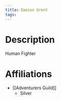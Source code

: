 ```yaml
---
title: Damien Grent
tags:
---
```

# Description

Human Fighter

# Affiliations

- [[Adventurers Guild]]
	- Silver

